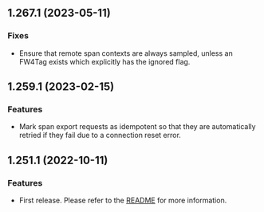 ## 1.267.1 (2023-05-11)

### Fixes

* Ensure that remote span contexts are always sampled, unless an FW4Tag exists which explicitly has the ignored flag.

## 1.259.1 (2023-02-15)

### Features

* Mark span export requests as idempotent so that they are automatically retried if they fail due to a connection reset error.


## 1.251.1 (2022-10-11)

### Features

* First release. Please refer to the [README](README.md) for more information.
